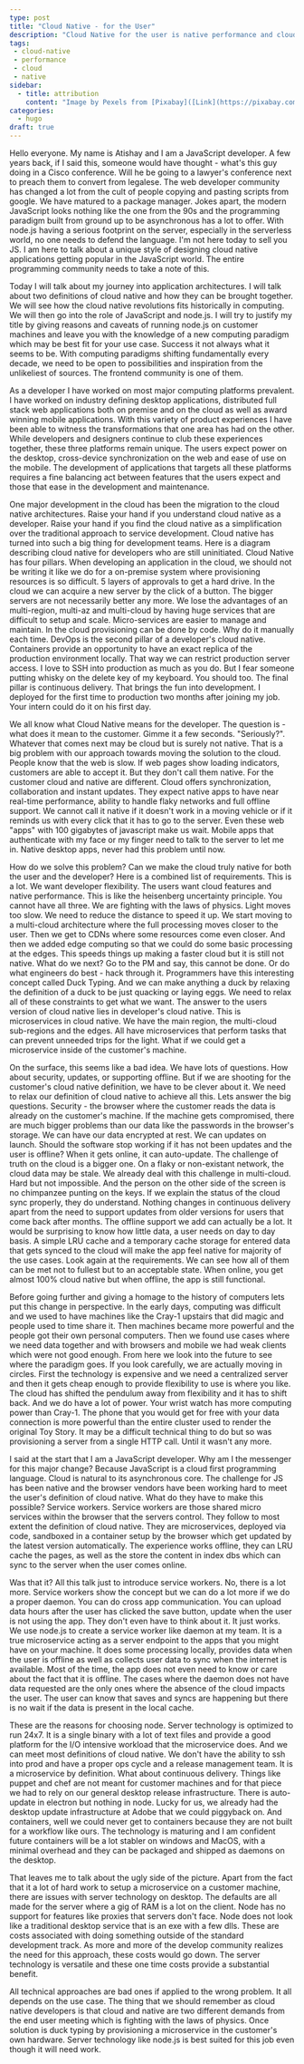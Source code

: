 ```yaml
---
type: post
title: "Cloud Native - for the User"
description: "Cloud Native for the user is native performance and cloud features - Presented at Cisco DevNet create 2019."
tags:
 - cloud-native
 - performance
 - cloud
 - native
sidebar:
  - title: attribution
    content: "Image by Pexels from [Pixabay]([Link](https://pixabay.com/photos/fast-speed-racing-speedway-1281628/))"
categories:
  - hugo
draft: true
---
```


Hello everyone. My name is Atishay and I am a JavaScript developer. A few years back, if I said this, someone would have thought - what's this guy doing in a Cisco conference. Will he be going to a lawyer's conference next to preach them to convert from legalese. The web developer community has changed a lot from the cult of people copying and pasting scripts from google. We have matured to a package manager. Jokes apart, the modern JavaScript looks nothing like the one from the 90s and the programming paradigm built from ground up to be asynchronous has a lot to offer. With node.js having a serious footprint on the server, especially in the serverless world, no one needs to defend the language. I'm not here today to sell you JS. I am here to talk about a unique style of designing cloud native applications getting popular in the JavaScript world. The entire programming community needs to take a note of this.

Today I will talk about my journey into application architectures. I will talk about two definitions of cloud native and how they can be brought together. We will see how the cloud native revolutions fits historically in computing. We will then go into the role of JavaScript and node.js. I will try to justify my title by giving reasons and caveats of running node.js on customer machines and leave you with the knowledge of a new computing paradigm which may be best fit for your use case. Success it not always what it seems to be. With computing paradigms shifting fundamentally every decade, we need to be open to possibilities and inspiration from the unlikeliest of sources. The frontend community is one of them.

As a developer I have worked on most major computing platforms prevalent. I have worked on industry defining desktop applications, distributed full stack web applications both on premise and on the cloud as well as award winning mobile applications. With this variety of product experiences I have been able to witness the transformations that one area has had on the other. While developers and designers continue to club these experiences together, these three platforms remain unique. The users expect power on the desktop, cross-device synchronization on the web and ease of use on the mobile. The development of applications that targets all these platforms requires a fine balancing act between features that the users expect and those that ease in the development and maintenance.

One major development in the cloud has been the migration to the cloud native architectures. Raise your hand if you understand cloud native as a developer. Raise your hand if you find the cloud native as a simplification over the traditional approach to service development. Cloud native has turned into such a big thing for development teams. Here is a diagram describing cloud native for developers who are still uninitiated. Cloud Native has four pillars. When developing an application in the cloud, we should not be writing it like we do for a on-premise system where provisioning resources is so difficult. 5 layers of approvals to get a hard drive. In the cloud we can acquire a new server by the click of a button. The bigger servers are not necessarily better any more. We lose the advantages of an multi-region, multi-az and multi-cloud by having huge services that are difficult to setup and scale. Micro-services are easier to manage and maintain. In the cloud provisioning can be done by code. Why do it manually each time. DevOps is the second pillar of a developer's cloud native. Containers provide an opportunity to have an exact replica of the production environment locally. That way we can restrict production server access. I love to SSH into production as much as you do. But I fear someone putting whisky on the delete key of my keyboard. You should too. The final pillar is continuous delivery. That brings the fun into development. I deployed for the first time to production two months after joining my job. Your intern could do it on his first day.

We all know what Cloud Native means for the developer. The question is - what does it mean to the customer. Gimme it a few seconds. "Seriously?". Whatever that comes next may be cloud but is surely not native. That is a big problem with our approach towards moving the solution to the cloud. People know that the web is slow. If web pages show loading indicators, customers are able to accept it. But they don't call them native. For the customer cloud and native are different. Cloud offers synchronization, collaboration and instant updates. They expect native apps to have near real-time performance, ability to handle flaky networks and full offline support. We cannot call it native if it doesn't work in a moving vehicle or if it reminds us with every click that it has to go to the server. Even these web "apps" with 100 gigabytes of javascript make us wait. Mobile apps that authenticate with my face or my finger need to talk to the server to let me in. Native desktop apps, never had this problem until now.

How do we solve this problem? Can we make the cloud truly native for both the user and the developer? Here is a combined list of requirements. This is a lot. We want developer flexibility. The users want cloud features and native performance. This is like the heisenberg uncertainty principle. You cannot have all three. We are fighting with the laws of physics. Light moves too slow. We need to reduce the distance to speed it up. We start moving to a multi-cloud architecture where the full processing moves closer to the user. Then we get to CDNs where some resources come even closer. And then we added edge computing so that we could do some basic processing at the edges. This speeds things up making a faster cloud but it is still not native. What do we next? Go to the PM and say, this cannot be done. Or do what engineers do best - hack through it. Programmers have this interesting concept called Duck Typing. And we can make anything a duck by relaxing the definition of a duck to be just quacking or laying eggs. We need to relax all of these constraints to get what we want. The answer to the users version of cloud native lies in developer's cloud native. This is microservices in cloud native. We have the main region, the multi-cloud sub-regions and the edges. All have microservices that perform tasks that can prevent unneeded trips for the light. What if we could get a microservice inside of the customer's machine.

On the surface, this seems like a bad idea. We have lots of questions. How about security, updates, or supporting offline.  But if we are shooting for the customer's cloud native definition, we have to be clever about it. We need to relax our definition of cloud native to achieve all this. Lets answer the big questions. Security - the browser where the customer reads the data is already on the customer's machine. If the machine gets compromised, there are much bigger problems than our data like the passwords in the browser's storage. We can have our data encrypted at rest. We can updates on launch. Should the software stop working if it has not been updates and the user is offline? When it gets online, it can auto-update. The challenge of truth on the cloud is a bigger one. On a flaky or non-existant network, the cloud data may be stale. We already deal with this challenge in multi-cloud. Hard but not impossible. And the person on the other side of the screen is no chimpanzee punting on the keys. If we explain the status of the cloud sync properly, they do understand. Nothing changes in continuous delivery apart from the need to support updates from older versions for users that come back after months. The offline support we add can actually be a lot. It would be surprising to know how little data, a user needs on day to day basis. A simple LRU cache and a temporary cache storage for entered data that gets synced to the cloud will make the app feel native for majority of the use cases. Look again at the requirements. We can see how all of them can be met not to fullest but to an acceptable state. When online, you get almost 100% cloud native but when offline, the app is still functional.

Before going further and giving a homage to the history of computers lets put this change in perspective. In the early days, computing was difficult and we used to have machines like the Cray-1 upstairs that did magic and people used to time share it. Then machines became more powerful and the people got their own personal computers. Then we found use cases where we need data together and with browsers and mobile we had weak clients which were not good enough. From here we look into the future to see where the paradigm goes. If you look carefully, we are actually moving in circles. First the technology is expensive and we need a centralized server and then it gets cheap enough to provide flexibility to use is where you like. The cloud has shifted the pendulum away from flexibility and it has to shift back. And we do have a lot of power. Your wrist watch has more computing power than Cray-1. The phone that you would get for free with your data connection is more powerful than the entire cluster used to render the original Toy Story. It may be a difficult technical thing to do but so was provisioning a server from a single HTTP call. Until it wasn't any more.

I said at the start that I am a JavaScript developer. Why am I the messenger for this major change? Because JavaScript is a cloud first programming language. Cloud is natural to its asynchronous core. The challenge for JS has been native and the browser vendors have been working hard to meet the user's definition of cloud native. What do they have to make this possible? Service workers. Service workers are those shared micro services within the browser that the servers control. They follow to most extent the definition of cloud native. They are microservices, deployed via code, sandboxed in a container setup by the browser which get updated by the latest version automatically. The experience works offline, they can LRU cache the pages, as well as the store the content in index dbs which can sync to the server when the user comes online.

Was that it? All this talk just to introduce service workers. No, there is a lot more. Service workers show the concept but we can do a lot more if we do a proper daemon. You can do cross app communication. You can upload data hours after the user has clicked the save button, update when the user is not using the app. They don't even have to think about it. It just works. We use node.js to create a service worker like daemon at my team. It is a true microservice acting as a server endpoint to the apps that you might have on your machine. It does some processing locally, provides data when the user is offline as well as collects user data to sync when the internet is available. Most of the time, the app does not even need to know or care about the fact that it is offline. The cases where the daemon does not have data requested are the only ones where the absence of the cloud impacts the user. The user can know that saves and syncs are happening but there is no wait if the data is present in the local cache.

These are the reasons for choosing node. Server technology is optimized to run 24x7. It is a single binary with a lot of text files and provide a good platform for the I/O intensive workload that the microservice does. And we can meet most definitions of cloud native. We don't have the ability to ssh into prod and have a proper ops cycle and a release management team. It is a microservice by definition. What about continuous delivery. Things like puppet and chef are not meant for customer machines and for that piece we had to rely on our general desktop release infrastructure. There is auto-update in electron but nothing in node. Lucky for us, we already had the desktop update infrastructure at Adobe that we could piggyback on. And containers, well we could never get to containers because they are not built for a workflow like ours. The technology is maturing and I am confident future containers will be a lot stabler on windows and MacOS, with a minimal overhead and they can be packaged and shipped as daemons on the desktop.

That leaves me to talk about the ugly side of the picture. Apart from the fact that it a lot of hard work to setup a microservice on a customer machine, there are issues with server technology on desktop. The defaults are all made for the server where a gig of RAM is a lot on the client. Node has no support for features like proxies that servers don't face. Node does not look like a traditional desktop service that is an exe with a few dlls. These are costs associated with doing something outside of the standard development track. As more and more of the develop community realizes the need for this approach, these costs would go down. The server technology is versatile and these one time costs provide a substantial benefit.

All technical approaches are bad ones if applied to the wrong problem. It all depends on the use case. The thing that we should remember as cloud native developers is that cloud and native are two different demands from the end user meeting which is fighting with the laws of physics. Once solution is duck typing by provisioning a microservice in the customer's own hardware. Server technology like node.js is best suited for this job even though it will need work.
